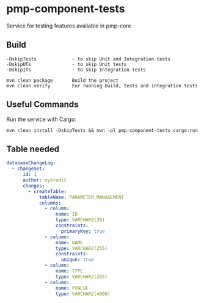 pmp-component-tests
===============================

Service for testing features available in pmp-core


Build
---------------

    -DskipTests             - to skip Unit and Integration tests
    -DskipUTs               - to skip Unit tests
    -DskipITs               - to skip Integration tests

    mvn clean package       Build the project
    mvn clean verify        For running build, tests and integration tests

Useful Commands
---------------

Run the service with Cargo:

    mvn clean install -DskipTests && mvn -pl pmp-component-tests cargo:run

Table needed
---------------
```yaml
databaseChangeLog:
  - changeSet:
      id: 1
      author: nykredit
      changes:
        - createTable:
            tableName: PARAMETER_MANAGEMENT
            columns:
              - column:
                  name: ID
                  type: VARCHAR2(36)
                  constraints:
                    primaryKey: true
              - column:
                  name: NAME
                  type: VARCHAR2(255)
                  constraints:
                    unique: true
              - column:
                  name: TYPE
                  type: VARCHAR2(255)
              - column:
                  name: PVALUE
                  type: VARCHAR2(4000)
